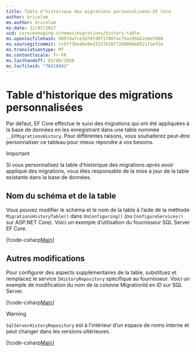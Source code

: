 ```yaml
---
title: Table d’historique des migrations personnalisées-EF Core
author: bricelam
ms.author: bricelam
ms.date: 11/07/2017
uid: core/managing-schemas/migrations/history-table
ms.openlocfilehash: 0007da7ce3d78fd8f17007ac79a395bb2e6efd86
ms.sourcegitcommit: cc0ff36e46e9ed3527638f7208000e8521faef2e
ms.translationtype: MT
ms.contentlocale: fr-FR
ms.lasthandoff: 03/06/2020
ms.locfileid: "78416842"
---
```

# <a name="custom-migrations-history-table"></a>Table d’historique des migrations personnalisées

Par défaut, EF Core effectue le suivi des migrations qui ont été appliquées à la base de données en les enregistrant dans une table nommée `__EFMigrationsHistory`. Pour différentes raisons, vous souhaiterez peut-être personnaliser ce tableau pour mieux répondre à vos besoins.

> [!IMPORTANT]
> Si vous personnalisez la table d’historique des migrations *après avoir* appliqué des migrations, vous êtes responsable de la mise à jour de la table existante dans la base de données.

## <a name="schema-and-table-name"></a>Nom du schéma et de la table

Vous pouvez modifier le schéma et le nom de la table à l’aide de la méthode `MigrationsHistoryTable()` dans `OnConfiguring()` (ou `ConfigureServices()` sur ASP.NET Core). Voici un exemple d’utilisation du fournisseur SQL Server EF Core.

[!code-csharp[Main](../../../../samples/core/Schemas/Migrations/MigrationTableNameContext.cs#TableNameContext)]

## <a name="other-changes"></a>Autres modifications

Pour configurer des aspects supplémentaires de la table, substituez et remplacez le service `IHistoryRepository` spécifique au fournisseur. Voici un exemple de modification du nom de la colonne MigrationId en *ID* sur SQL Server.

[!code-csharp[Main](../../../../samples/core/Schemas/Migrations/MyHistoryRepository.cs#HistoryRepositoryContext)]

> [!WARNING]
> `SqlServerHistoryRepository` est à l’intérieur d’un espace de noms interne et peut changer dans les versions ultérieures.

[!code-csharp[Main](../../../../samples/core/Schemas/Migrations/MyHistoryRepository.cs#HistoryRepository)]
